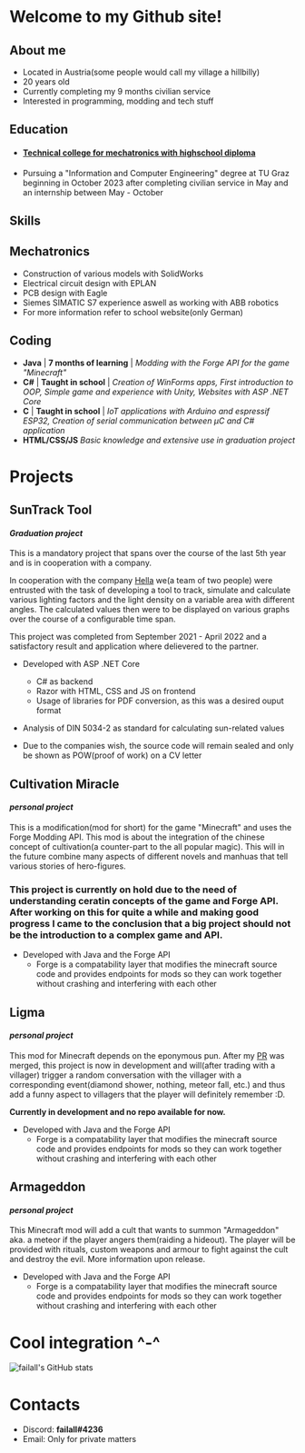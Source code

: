 # Welcome to my Github site!

## About me 

- Located in Austria(some people would call my village a hillbilly)
- 20 years old
- Currently completing my 9 months civilian service 
- Interested in programming, modding and tech stuff

## Education

- #### [Technical college for mechatronics with highschool diploma](https://www.htl-lienz.at)

- Pursuing a "Information and Computer Engineering" degree at TU Graz beginning in October 2023 after completing civilian service in May and an internship between May - October 

## Skills

## Mechatronics

- Construction of various models with SolidWorks
- Electrical circuit design with EPLAN
- PCB design with Eagle
- Siemes SIMATIC S7 experience aswell as working with ABB robotics
- For more information refer to school website(only German)

## Coding

- **Java**
   | __7 months of learning__ |
   *Modding with the Forge API for the game "Minecraft"*
- **C#**
   | __Taught in school__ |
   *Creation of WinForms apps, First introduction to OOP, Simple game and experience with Unity,*
   *Websites with ASP .NET Core*
- **C**
  | __Taught in school__ |
  *IoT applications with Arduino and espressif ESP32, Creation of serial communication between µC and C# application*
- **HTML/CSS/JS**
  *Basic knowledge and extensive use in graduation project*

# Projects

## SunTrack Tool 
#### *Graduation project*

This is a mandatory project that spans over the course of the last 5th year and is in cooperation with a company.

In cooperation with the company [Hella](https://www.hella.info/) we(a team of two people) were entrusted with the task of developing a tool to track, simulate and calculate various lighting factors and the light density on a variable area with different angles.
The calculated values then were to be displayed on various graphs over the course of a configurable time span.

This project was completed from September 2021 - April 2022 and a satisfactory result and application where delievered to the partner. 

- Developed with ASP .NET Core
	- C# as backend
	- Razor with HTML, CSS and JS on frontend
	- Usage of libraries for PDF conversion, as this was a desired ouput format
- Analysis of DIN 5034-2 as standard for calculating sun-related values

- Due to the companies wish, the source code will remain sealed and only be shown as POW(proof of work) on a CV letter


## Cultivation Miracle
#### *personal project*

This is a modification(mod for short) for the game "Minecraft" and uses the Forge Modding API.
This mod is about the integration of the chinese concept of cultivation(a counter-part to the all popular magic). This will in the future combine many aspects of different novels and manhuas that tell various stories of hero-figures. 

### This project is currently on hold due to the need of understanding ceratin concepts of the game and Forge API. After working on this for quite a while and making good progress I came to the conclusion that a big project should not be the introduction to a complex game and API.

- Developed with Java and the Forge API
	- Forge is a compatability layer that modifies the minecraft source code and provides endpoints for mods so they can work together without crashing and interfering with each other


## Ligma
#### *personal project*

This mod for Minecraft depends on the eponymous pun.
After my [PR](https://github.com/MinecraftForge/MinecraftForge/pull/9244) was merged, this project is now in development and will(after trading with a villager) trigger a random conversation with the villager with a corresponding event(diamond shower, nothing, meteor fall, etc.) and thus add a funny aspect to villagers that the player will definitely remember :D.

**Currently in development and no repo available for now.**

- Developed with Java and the Forge API
	- Forge is a compatability layer that modifies the minecraft source code and provides endpoints for mods so they can work together without crashing and interfering with each other


## Armageddon
#### *personal project*

This Minecraft mod will add a cult that wants to summon "Armageddon" aka. a meteor if the player angers them(raiding a hideout). The player will be provided with rituals, custom weapons and armour to fight against the cult and destroy the evil. More information upon release.

- Developed with Java and the Forge API
	- Forge is a compatability layer that modifies the minecraft source code and provides endpoints for mods so they can work together without crashing and interfering with each other


# Cool integration ^-^
![failall's GitHub stats](https://github-readme-stats.vercel.app/api?username=failall)


# Contacts

- Discord: **failall#4236**
- Email: Only for private matters

